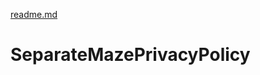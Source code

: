 [readme.md](https://github.com/SentenceGames/SeparateMazePrivacyPolicy/files/7064847/readme.md)
# SeparateMazePrivacyPolicy
